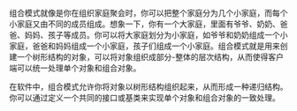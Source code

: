 组合模式就像是你在组织家庭聚会时，你可以把整个家庭分为几个小家庭，而每个小家庭又由不同的成员组成。想象一下，你有一个大家庭，里面有爷爷、奶奶、爸爸、妈妈、孩子等成员。你可以将大家庭划分为小家庭，如爷爷和奶奶组成一个小家庭，爸爸和妈妈组成一个小家庭，孩子们组成一个小家庭。组合模式就是用来创建一个树形结构的对象，可以将对象组织成部分-整体的层次结构，从而使得客户端可以统一处理单个对象和组合对象。

在软件中，组合模式允许你将对象以树形结构组织起来，从而形成一种递归结构。你可以通过定义一个共同的接口或基类来实现单个对象和组合对象的一致处理。